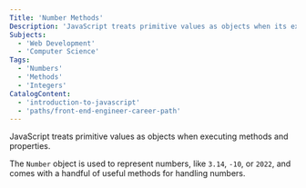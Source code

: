 ```yaml
---
Title: 'Number Methods'
Description: 'JavaScript treats primitive values as objects when its executing methods and properties. The Number object is used to represent numbers, like 3.14, -10, or 2022, and it comes with a handful of methods thats useful for handling with numbers.'
Subjects:
  - 'Web Development'
  - 'Computer Science'
Tags:
  - 'Numbers'
  - 'Methods'
  - 'Integers'
CatalogContent:
  - 'introduction-to-javascript'
  - 'paths/front-end-engineer-career-path'
---
```


JavaScript treats primitive values as objects when executing methods and properties.

The `Number` object is used to represent numbers, like `3.14`, `-10`, or `2022`, and comes with a handful of useful methods for handling numbers.
